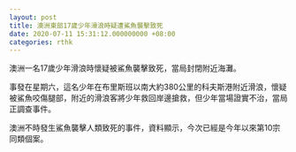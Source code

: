 ```yaml
---
layout: post
title: 澳洲東部17歲少年滑浪時疑遭鯊魚襲擊致死
date: 2020-07-11 15:31:12.000000000 +08:00
categories: rthk
---
```


澳洲一名17歲少年滑浪時懷疑被鯊魚襲擊致死，當局封閉附近海灘。

事發在星期六，這名少年在布里斯班以南大約380公里的科夫斯港附近滑浪，懷疑被鯊魚咬傷腿部，附近的滑浪客將少年救回岸邊搶救，但少年當場證實不治，當局正調查事件。

澳洲不時發生鯊魚襲擊人類致死的事件，資料顯示，今次已經是今年以來第10宗同類個案。
